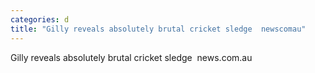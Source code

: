 ```yaml
---
categories: d
title: "Gilly reveals absolutely brutal cricket sledge  newscomau"
---
```

Gilly reveals absolutely brutal cricket sledge&nbsp;&nbsp;news.com.au
